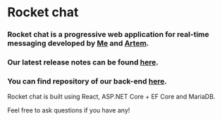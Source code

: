 # Rocket chat

### Rocket chat is a progressive web application for real-time messaging developed by  [Me](https://github.com/boroma4) and [Artem](https://github.com/argruk).<br/>
### Our latest release notes can be found [here](https://boroma4.github.io/rocket-chat-front/#/release). <br/>

### You can find repository of our back-end [here](https://github.com/boroma4/rocket-chat-backend).<br/>

Rocket chat is built using React, ASP.NET Core + EF Core and MariaDB.<br/>

Feel free to ask questions if you have any!<br/>






